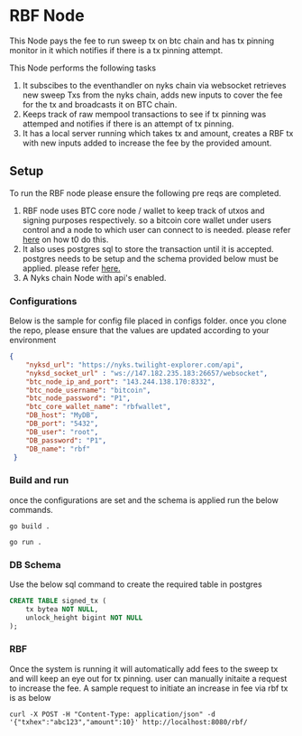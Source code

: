 # RBF Node

This Node pays the fee to run sweep tx on btc chain and has tx pinning monitor in it which notifies if there is a tx pinning attempt.

This Node performs the following tasks
1. It subscibes to the eventhandler on nyks chain via websocket retrieves new sweep Txs from the nyks chain, adds new inputs to cover the fee for the tx and broadcasts it on BTC chain.
2. Keeps track of raw mempool transactions to see if tx pinning was attemped and notifies if there is an attempt of tx pinning.
3. It has a local server running which takes tx and amount, creates a RBF tx with new inputs added to increase the fee by the provided amount.


## Setup
To run the RBF node please ensure the following pre reqs are completed.

1. RBF node uses BTC core node / wallet to keep track of utxos and signing purposes respectively. so a bitcoin core wallet under users control and a node to which user can connect to is needed. please refer [here](https://bitcoin.org/en/full-node) on how t0 do this. 
2. It also uses postgres sql to store the transaction until it is accepted. postgres needs to be setup and the schema provided below must be applied. please refer [here.](https://www.digitalocean.com/community/tutorials/how-to-install-postgresql-on-ubuntu-20-04-quickstart)
3. A Nyks chain Node with api's enabled.

### Configurations
Below is the sample for config file placed in configs folder. once you clone the repo, please ensure that the values are updated according to your environment

```json
{
    "nyksd_url": "https://nyks.twilight-explorer.com/api",
    "nyksd_socket_url" : "ws://147.182.235.183:26657/websocket",
    "btc_node_ip_and_port": "143.244.138.170:8332",
    "btc_node_username": "bitcoin",
    "btc_node_password": "P1",
    "btc_core_wallet_name": "rbfwallet",
    "DB_host": "MyDB",
    "DB_port": "5432",
    "DB_user": "root",
    "DB_password": "P1",
    "DB_name": "rbf"
 }
 ```

 ### Build and run
 once the configurations are set and the schema is applied run the below commands.
 ```shell
 go build .
 ```

 ```shell
 go run .
 ```

### DB Schema
Use the below sql command to create the required table in postgres

```sql
CREATE TABLE signed_tx (
    tx bytea NOT NULL,
    unlock_height bigint NOT NULL
);
```

### RBF
Once the system is running it will automatically add fees to the sweep tx and will keep an eye out for tx pinning. user can manually initaite a request to increase the fee. A sample request to initiate an increase in fee via rbf tx is as below

```shell
curl -X POST -H "Content-Type: application/json" -d '{"txhex":"abc123","amount":10}' http://localhost:8080/rbf/
```